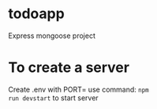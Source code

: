 # todoapp
Express mongoose project
# To create a server
Create .env with PORT=<desired port number>
use command:
  <code>npm run devstart</code>
to start server
